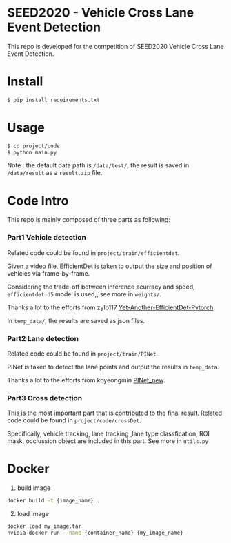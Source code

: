 # SEED2020 - Vehicle Cross Lane Event Detection
This repo is developed for the competition of SEED2020 Vehicle Cross Lane Event Detection.

# Install
``` Bash
$ pip install requirements.txt
```

# Usage

```bash
$ cd project/code  
$ python main.py
```
Note : the default data path is `/data/test/`, the result is saved in `/data/result` as a `result.zip` file.

# Code Intro

This repo is mainly composed of three parts as following:
### Part1 Vehicle detection

Related code could be found in `project/train/efficientdet`.

Given a video file, EfficientDet is taken to output the size and position of vehicles via frame-by-frame.

Considering the trade-off between inference acurracy and speed, `efficientdet-d5` model is used,, see more in `weights/`.

Thanks a lot to the efforts from zylo117 [Yet-Another-EfficientDet-Pytorch](https://github.com/zylo117/Yet-Another-EfficientDet-Pytorch).

In `temp_data/`, the results are saved as json files.

### Part2 Lane detection 
Related code could be found in `project/train/PINet`.

PINet is taken to detect the lane points and output the results in `temp_data`.

Thanks a lot to the efforts from koyeongmin [PINet_new](https://github.com/koyeongmin/PINet_new).

### Part3 Cross detection
This is the most important part that is contributed to the final result. Related code could be found in `project/code/crossDet`.

Specifically, vehicle tracking, lane tracking ,lane type classfication, ROI mask, occlussion object are included in this part. See more in `utils.py`


# Docker
1. build image

```bash
docker build -t {image_name} .
```
2. load image
```Bash
docker load my_image.tar
nvidia-docker run --name {container_name} {my_image_name}
```
